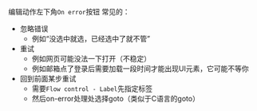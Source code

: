 编辑动作左下角`On error`按钮
常见的：
- 忽略错误
  - 例如“没选中就选，已经选中了就不管”
- 重试
  - 例如网页可能没法一下打开（不稳定）
  - 例如邮箱点了登录后需要加载一段时间才能出现UI元素，它可能不等你
- 回到前面某步重试
  - 需要`Flow control - Label`先指定标签
  - 然后on-error处理处选择goto（类似于C语言的goto）